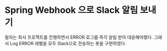 
# Spring Webhook 으로 Slack 알림 보내기

  필자는 회사 프로젝트를 진행하면서 ERROR 로그를 즉각 알림 받아 대응해야했다. 그래서 Log ERROR 레벨을 모두 Slack으로 전송하는 봇을 구현하였다.
  
  
  
